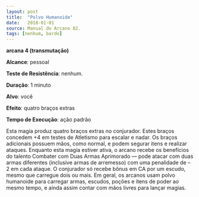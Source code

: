 ```yaml
---
layout: post
title:  "Polvo Humanoide"
date:   2018-01-01
source: Manual do Arcano 82.
tags: [nenhum, bardo]
---
```


**arcana 4 (transmutação)**

**Alcance**: pessoal

**Teste de Resistência**: nenhum.

**Duração**: 1 minuto

**Alvo**: você

**Efeito**: quatro braços extras

**Tempo de Execução**: ação padrão

Esta magia produz quatro braços extras no conjurador. Estes braços concedem +4 em testes de Atletismo para escalar e nadar. Os braços adicionais possuem mãos, como normal, e podem segurar itens e realizar ataques. Enquanto esta magia estiver ativa, o arcano recebe os benefícios do talento Combater com Duas Armas Aprimorado — pode atacar com duas armas diferentes (inclusive armas de arremesso) com uma penalidade de –2 em cada ataque. O conjurador só recebe bônus em CA por um escudo, mesmo que carregue dois ou mais. Em geral, os arcanos usam polvo humanoide para carregar armas, escudos, poções e itens de poder ao mesmo tempo, e ainda assim contar com mãos livres para lançar magias.

